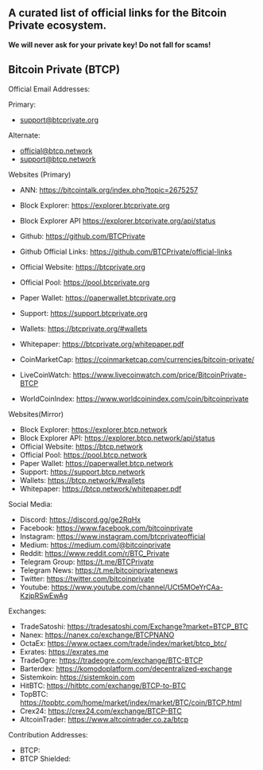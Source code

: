 
## A curated list of official links for the Bitcoin Private ecosystem.

**We will never ask for your private key! Do not fall for scams!**

## Bitcoin Private (BTCP)

Official Email Addresses:

Primary:
* support@btcprivate.org

Alternate:
* official@btcp.network
* support@btcp.network


Websites (Primary)
* ANN: https://bitcointalk.org/index.php?topic=2675257
* Block Explorer: https://explorer.btcprivate.org
* Block Explorer API https://explorer.btcprivate.org/api/status
* Github: https://github.com/BTCPrivate
* Github Official Links: https://github.com/BTCPrivate/official-links
* Official Website: https://btcprivate.org
* Official Pool: https://pool.btcprivate.org
* Paper Wallet: https://paperwallet.btcprivate.org
* Support: https://support.btcprivate.org
* Wallets: https://btcprivate.org/#wallets
* Whitepaper: https://btcprivate.org/whitepaper.pdf

* CoinMarketCap: https://coinmarketcap.com/currencies/bitcoin-private/
* LiveCoinWatch: https://www.livecoinwatch.com/price/BitcoinPrivate-BTCP
* WorldCoinIndex: https://www.worldcoinindex.com/coin/bitcoinprivate


Websites(Mirror)
* Block Explorer: https://explorer.btcp.network
* Block Explorer API: https://explorer.btcp.network/api/status
* Official Website: https://btcp.network
* Official Pool: https://pool.btcp.network
* Paper Wallet: https://paperwallet.btcp.network
* Support: https://support.btcp.network
* Wallets: https://btcp.network/#wallets
* Whitepaper: https://btcp.network/whitepaper.pdf


Social Media:
* Discord: https://discord.gg/ge2RqHx
* Facebook: https://www.facebook.com/bitcoinprivate
* Instagram: https://www.instagram.com/btcprivateofficial
* Medium: https://medium.com/@bitcoinprivate
* Reddit: https://www.reddit.com/r/BTC_Private
* Telegram Group: https://t.me/BTCPrivate
* Telegram News: https://t.me/bitcoinprivatenews
* Twitter: https://twitter.com/bitcoinprivate
* Youtube: https://www.youtube.com/channel/UCt5MOeYrCAa-KzjpRSwEwAg


Exchanges:
* TradeSatoshi: https://tradesatoshi.com/Exchange?market=BTCP_BTC
* Nanex: https://nanex.co/exchange/BTCPNANO
* OctaEx: https://www.octaex.com/trade/index/market/btcp_btc/
* Exrates: https://exrates.me
* TradeOgre: https://tradeogre.com/exchange/BTC-BTCP
* Barterdex: https://komodoplatform.com/decentralized-exchange
* Sistemkoin: https://sistemkoin.com
* HitBTC: https://hitbtc.com/exchange/BTCP-to-BTC
* TopBTC: https://topbtc.com/home/market/index/market/BTC/coin/BTCP.html
* Crex24: https://crex24.com/exchange/BTCP-BTC
* AltcoinTrader: https://www.altcointrader.co.za/btcp



Contribution Addresses:
* BTCP: 
* BTCP Shielded: 




